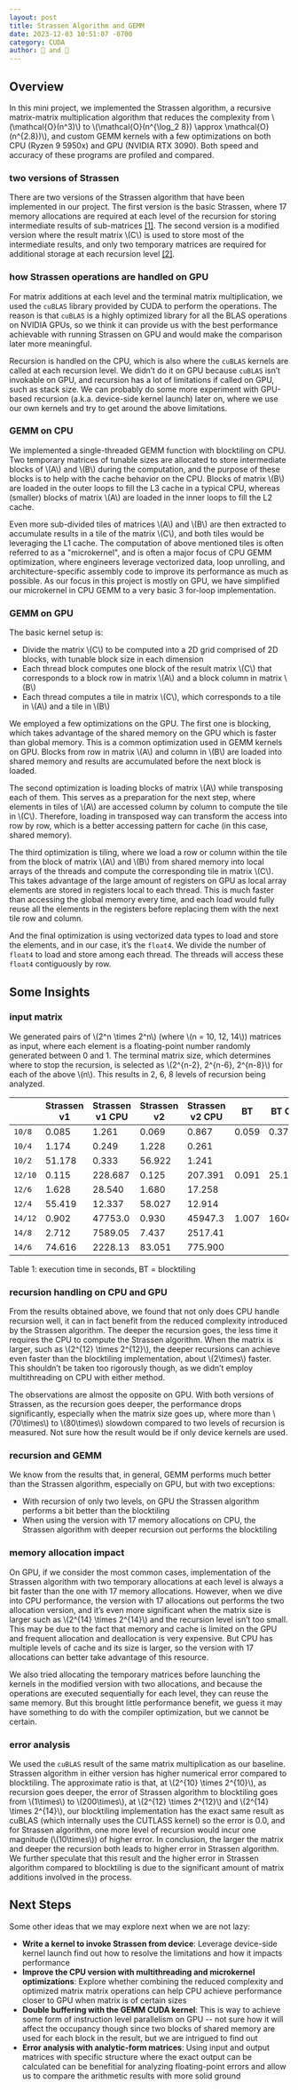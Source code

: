 ```yaml
---
layout: post
title: Strassen Algorithm and GEMM
date: 2023-12-03 10:51:07 -0700
category: CUDA
author: 🍓 and 🍳
---
```


Overview
--------

In this mini project, we implemented the Strassen algorithm, a recursive
matrix-matrix multiplication algorithm that reduces the complexity from
\\(\mathcal{O}(n^3)\\) to
\\(\mathcal{O}(n^{\log_2 8}) \approx \mathcal{O}(n^{2.8})\\), and custom GEMM
kernels with a few optimizations on both CPU (Ryzen 9 5950x) and GPU (NVIDIA RTX
3090). Both speed and accuracy of these programs are profiled and compared.

### two versions of Strassen

There are two versions of the Strassen algorithm that have been implemented in
our project. The first version is the basic Strassen, where 17 memory
allocations are required at each level of the recursion for storing intermediate
results of sub-matrices [[1]](https://en.wikipedia.org/wiki/Strassen_algorithm).
The second version is a modified version where the result matrix \\(C\\) is used
to store most of the intermediate results, and only two temporary matrices are
required for additional storage at each recursion level
[[2]](https://www.cise.ufl.edu/~sahni/papers/strassen.pdf).

### how Strassen operations are handled on GPU

For matrix additions at each level and the terminal matrix multiplication, we
used the `cuBLAS` library provided by CUDA to perform the operations. The reason
is that `cuBLAS` is a highly optimized library for all the BLAS operations on
NVIDIA GPUs, so we think it can provide us with the best performance achievable
with running Strassen on GPU and would make the comparison later more
meaningful.

Recursion is handled on the CPU, which is also where the `cuBLAS` kernels are
called at each recursion level. We didn’t do it on GPU because `cuBLAS` isn’t
invokable on GPU, and recursion has a lot of limitations if called on GPU, such
as stack size. We can probably do some more experiment with GPU-based recursion
(a.k.a. device-side kernel launch) later on, where we use our own kernels and
try to get around the above limitations.

### GEMM on CPU

We implemented a single-threaded GEMM function with blocktiling on CPU. Two
temporary matrices of tunable sizes are allocated to store intermediate blocks
of \\(A\\) and \\(B\\) during the computation, and the purpose of these blocks
is to help with the cache behavior on the CPU. Blocks of matrix \\(B\\) are
loaded in the outer loops to fill the L3 cache in a typical CPU, whereas
(smaller) blocks of matrix \\(A\\) are loaded in the inner loops to fill the L2
cache.

Even more sub-divided tiles of matrices \\(A\\) and \\(B\\) are then extracted
to accumulate results in a tile of the matrix \\(C\\), and both tiles would be
leveraging the L1 cache. The computation of above mentioned tiles is often
referred to as a "microkernel", and is often a major focus of CPU GEMM
optimization, where engineers leverage vectorized data, loop unrolling, and
architecture-specific assembly code to improve its performance as much as
possible. As our focus in this project is mostly on GPU, we have simplified our
microkernel in CPU GEMM to a very basic 3 for-loop implementation.

### GEMM on GPU

The basic kernel setup is:

- Divide the matrix \\(C\\) to be computed into a 2D grid comprised of 2D
  blocks, with tunable block size in each dimension
- Each thread block computes one block of the result matrix \\(C\\) that
  corresponds to a block row in matrix \\(A\\) and a block column in matrix
  \\(B\\)
- Each thread computes a tile in matrix \\(C\\), which corresponds to a tile in
  \\(A\\) and a tile in \\(B\\)

We employed a few optimizations on the GPU. The first one is blocking, which
takes advantage of the shared memory on the GPU which is faster than global
memory. This is a common optimization used in GEMM kernels on GPU. Blocks from
row in matrix \\(A\\) and column in \\(B\\) are loaded into shared memory and
results are accumulated before the next block is loaded.

The second optimization is loading blocks of matrix \\(A\\) while transposing
each of them. This serves as a preparation for the next step, where elements in
tiles of \\(A\\) are accessed column by column to compute the tile in \\(C\\).
Therefore, loading in transposed way can transform the access into row by row,
which is a better accessing pattern for cache (in this case, shared memory).

The third optimization is tiling, where we load a row or column within the tile
from the block of matrix \\(A\\) and \\(B\\) from shared memory into local
arrays of the threads and compute the corresponding tile in matrix \\(C\\). This
takes advantage of the large amount of registers on GPU as local array elements
are stored in registers local to each thread. This is much faster than accessing
the global memory every time, and each load would fully reuse all the elements
in the registers before replacing them with the next tile row and column.

And the final optimization is using vectorized data types to load and store the
elements, and in our case, it’s the `float4`. We divide the number of `float4`
to load and store among each thread. The threads will access these `float4`
contiguously by row.

Some Insights
-------------

### input matrix

We generated pairs of \\(2^n \times 2^n\\) (where \\(n = 10, 12, 14\\)) matrices
as input, where each element is a floating-point number randomly generated
between 0 and 1. The terminal matrix size, which determines where to stop the
recursion, is selected as \\(2^{n-2}, 2^{n-6}, 2^{n-8}\\) for each of the above
\\(n\\). This results in 2, 6, 8 levels of recursion being analyzed.

|  | Strassen v1 | Strassen v1 CPU | Strassen v2 | Strassen v2 CPU | BT | BT CPU | cuBLAS |
| --- | --- | --- | --- | --- | --- | --- | --- |
| `10/8` | 0.085 | 1.261 | 0.069 | 0.867 | 0.059 | 0.379 | 0.062 |
| `10/4` | 1.174 | 0.249 | 1.228 | 0.261 |  |  |  |
| `10/2` | 51.178 | 0.333 | 56.922 | 1.241 |  |  |  |
| `12/10` | 0.115 | 228.687 | 0.125 | 207.391 | 0.091 | 25.174 | 0.117 |
| `12/6` | 1.628 | 28.540 | 1.680 | 17.258 |  |  |  |
| `12/4` | 55.419 | 12.337 | 58.027 | 12.914 |  |  |  |
| `14/12` | 0.902 | 47753.0 | 0.930 | 45947.3 | 1.007 | 1604.74 | 0.903 |
| `14/8` | 2.712 | 7589.05 | 7.437 | 2517.41 |  |  |  |
| `14/6` | 74.616 | 2228.13 | 83.051 | 775.900 |  |  |  |

<span class="img-caption">Table 1: execution time in seconds, BT = blocktiling</span>

### recursion handling on CPU and GPU

From the results obtained above, we found that not only does CPU handle
recursion well, it can in fact benefit from the reduced complexity introduced by
the Strassen algorithm. The deeper the recursion goes, the less time it requires
the CPU to compute the Strassen algorithm. When the matrix is larger, such as
\\(2^{12} \times 2^{12}\\), the deeper recursions can achieve even faster than
the blocktiling implementation, about \\(2\times\\) faster. This shouldn’t be
taken too rigorously though, as we didn’t employ multithreading on CPU with
either method.

The observations are almost the opposite on GPU. With both versions of Strassen,
as the recursion goes deeper, the performance drops significantly, especially
when the matrix size goes up, where more than \\(70\times\\) to \\(80\times\\)
slowdown compared to two levels of recursion is measured. Not sure how the
result would be if only device kernels are used.

### recursion and GEMM

We know from the results that, in general, GEMM performs much better than the
Strassen algorithm, especially on GPU, but with two exceptions:

- With recursion of only two levels, on GPU the Strassen algorithm performs a
  bit better than the blocktiling
- When using the version with 17 memory allocations on CPU, the Strassen
  algorithm with deeper recursion out performs the blocktiling

### memory allocation impact

On GPU, if we consider the most common cases, implementation of the Strassen
algorithm with two temporary allocations at each level is always a bit faster
than the one with 17 memory allocations. However, when we dive into CPU
performance, the version with 17 allocations out performs the two allocation
version, and it’s even more significant when the matrix size is larger such as
\\(2^{14} \times 2^{14}\\) and the recursion level isn’t too small. This may be
due to the fact that memory and cache is limited on the GPU and frequent
allocation and deallocation is very expensive. But CPU has multiple levels of
cache and its size is larger, so the version with 17 allocations can better take
advantage of this resource.

We also tried allocating the temporary matrices before launching the kernels in
the modified version with two allocations, and because the operations are
executed sequentially for each level, they can reuse the same memory. But this
brought little performance benefit, we guess it may have something to do with
the compiler optimization, but we cannot be certain.

### error analysis

We used the `cuBLAS` result of the same matrix multiplication as our baseline.
Strassen algorithm in either version has higher numerical error compared to
blocktiling. The approximate ratio is that, at \\(2^{10} \times 2^{10}\\), as
recursion goes deeper, the error of Strassen algorithm to blocktiling goes from
\\(1\times\\) to \\(200\times\\), at \\(2^{12} \times 2^{12}\\) and
\\(2^{14} \times 2^{14}\\), our blocktiling implementation has the exact same
result as cuBLAS (which internally uses the CUTLASS kernel) so the error is 0.0,
and for Strassen algorithm, one more level of recursion would incur one
magnitude (\\(10\times\\)) of higher error. In conclusion, the larger the matrix
and deeper the recursion both leads to higher error in Strassen algorithm. We
further speculate that this result and the higher error in Strassen algorithm
compared to blocktiling is due to the significant amount of matrix additions
involved in the process.

Next Steps
----------

Some other ideas that we may explore next when we are not lazy:

- **Write a kernel to invoke Strassen from device**: Leverage device-side kernel
  launch find out how to resolve the limitations and how it impacts performance
- **Improve the CPU version with multithreading and microkernel optimizations**:
  Explore whether combining the reduced complexity and optimized matrix matrix
  operations can help CPU achieve performance closer to GPU when matrix is of
  certain sizes
- **Double buffering with the GEMM CUDA kernel**: This is way to achieve some
  form of instruction level parallelism on GPU -- not sure how it will affect
  the occupancy though since two blocks of shared memory are used for each block
  in the result, but we are intrigued to find out
- **Error analysis with analytic-form matrices**: Using input and output
  matrices with specific structure where the exact output can be calculated can
  be benefitial for analyzing floating-point errors and allow us to compare the
  arithmetic results with more solid ground